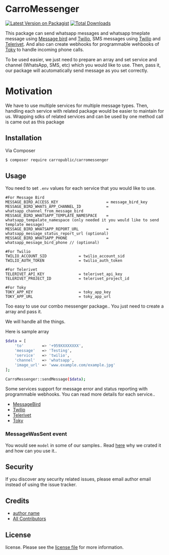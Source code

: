 # CarroMessenger

[![Latest Version on Packagist][ico-version]][link-packagist]
[![Total Downloads][ico-downloads]][link-downloads]

This package can send whatsapp messages and whatsapp tmeplate message using [Message bird](https://www.messagebird.com) and [Twilio](https://www.twilio.com/),
SMS messages using [Twilio](https://www.twilio.com/) and [Telerivet](https://telerivet.com/).
And also can create webhooks for programmable wehbooks of [Toky](https://toky.co/en) to handle incoming phone calls.

To be used easier, we just need to prepare an array and set service and channel (WhatsApp, SMS, etc) which you would like to use.
Then, pass it, our package will acutomatically send message as you set correctly.

# Motivation

We have to use multiple services for multiple message types. Then, handling each service with related package would be easier to maintain for us.
Wrapping sdks of related services and can be used by one method call is came out as this package

## Installation

Via Composer

``` bash
$ composer require carropublic/carromessenger
```

## Usage

You need to set `.env` values for each service that you would like to use.

```
#For Message Bird
MESSAGE_BIRD_ACCESS_KEY                     = message_bird_key
MESSAGE_BIRD_WHATS_APP_CHANNEL_ID           = whatsapp_channel_from_message_bird
MESSAGE_BIRD_WHATSAPP_TEMPLATE_NAMESPACE    = whatsapp_tempalate_namespace (only needed it you would like to send template message)
MESSAGE_BIRD_WHATSAPP_REPORT_URL            = whatsapp_message_status_report_url (optional)
MESSAGE_BIRD_WHATSAPP_PHONE                 = whatsapp_message_bird_phone // (optional)

#For Twilio
TWILIO_ACCOUNT_SID              = twilio_account_sid
TWILIO_AUTH_TOKEN               = twilio_auth_token

#For Telerivet
TELERIVET_API_KEY               = telerivet_api_key
TELERIVET_PROJECT_ID            = telerivet_project_id

#For Toky
TOKY_APP_KEY                    = toky_app_key
TOKY_APP_URL                    = toky_app_url
```

Too easy to use our combo messenger package.. You just need to create a array and pass it.

We will handle all the things.

Here is sample array

``` bash
$data = [
    'to'        => '+959XXXXXXXX',
    'message'   => 'Testing',
    'service'   => 'twilio',
    'channel'   => 'whatsapp',
    'image_url' => 'www.example.com/example.jpg'
];

CarroMessenger::sendMessage($data);
```

Some services support for message error and status reporting with programmable webhooks.
You can read more details for each service..

- [MessageBird](docs/message-bird.md)
- [Twilio](docs/twilio.md)
- [Telerivet](docs/telerivet.md)
- [Toky](docs/toky.md)


### MessageWasSent event

You would see `model` in some of our samples..
Read [here](docs/event-listener.md) why we crated it and how can you use it..


## Security

If you discover any security related issues, please email author email instead of using the issue tracker.

## Credits

- [author name][link-author]
- [All Contributors][link-contributors]

## License

license. Please see the [license file](license.md) for more information.

[ico-version]: https://img.shields.io/packagist/v/carropublic/carromessenger.svg?style=flat-square
[ico-downloads]: https://img.shields.io/packagist/dt/carropublic/carromessenger.svg?style=flat-square
[ico-travis]: https://img.shields.io/travis/carropublic/carromessenger/master.svg?style=flat-square
[ico-styleci]: https://styleci.io/repos/12345678/shield

[link-packagist]: https://packagist.org/packages/carropublic/carromessenger
[link-downloads]: https://packagist.org/packages/carropublic/carromessenger
[link-travis]: https://travis-ci.org/carropublic/carromessenger
[link-styleci]: https://styleci.io/repos/12345678
[link-author]: https://github.com/carropublic
[link-contributors]: ../../contributors
